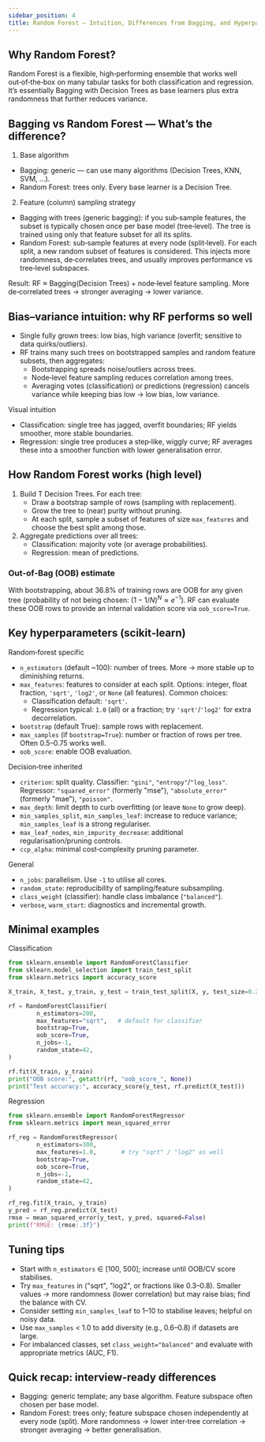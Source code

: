 ```yaml
---
sidebar_position: 4
title: Random Forest — Intuition, Differences from Bagging, and Hyperparameters
---
```


## Why Random Forest?

Random Forest is a flexible, high‑performing ensemble that works well out‑of‑the‑box on many tabular tasks for both classification and regression. It’s essentially Bagging with Decision Trees as base learners plus extra randomness that further reduces variance.

## Bagging vs Random Forest — What’s the difference?

1) Base algorithm

- Bagging: generic — can use many algorithms (Decision Trees, KNN, SVM, …).
- Random Forest: trees only. Every base learner is a Decision Tree.

2) Feature (column) sampling strategy

- Bagging with trees (generic bagging): if you sub‑sample features, the subset is typically chosen once per base model (tree‑level). The tree is trained using only that feature subset for all its splits.
- Random Forest: sub‑sample features at every node (split‑level). For each split, a new random subset of features is considered. This injects more randomness, de‑correlates trees, and usually improves performance vs tree‑level subspaces.

Result: RF ≈ Bagging(Decision Trees) + node‑level feature sampling. More de‑correlated trees → stronger averaging → lower variance.

## Bias–variance intuition: why RF performs so well

- Single fully grown trees: low bias, high variance (overfit; sensitive to data quirks/outliers).
- RF trains many such trees on bootstrapped samples and random feature subsets, then aggregates:
	- Bootstrapping spreads noise/outliers across trees.
	- Node‑level feature sampling reduces correlation among trees.
	- Averaging votes (classification) or predictions (regression) cancels variance while keeping bias low → low bias, low variance.

Visual intuition

- Classification: single tree has jagged, overfit boundaries; RF yields smoother, more stable boundaries.
- Regression: single tree produces a step‑like, wiggly curve; RF averages these into a smoother function with lower generalisation error.

## How Random Forest works (high level)

1. Build T Decision Trees. For each tree:
	 - Draw a bootstrap sample of rows (sampling with replacement).
	 - Grow the tree to (near) purity without pruning.
	 - At each split, sample a subset of features of size `max_features` and choose the best split among those.
2. Aggregate predictions over all trees:
	 - Classification: majority vote (or average probabilities).
	 - Regression: mean of predictions.

### Out‑of‑Bag (OOB) estimate

With bootstrapping, about 36.8% of training rows are OOB for any given tree (probability of not being chosen: $(1 - 1/N)^N \approx e^{-1}$). RF can evaluate these OOB rows to provide an internal validation score via `oob_score=True`.

## Key hyperparameters (scikit‑learn)

Random‑forest specific

- `n_estimators` (default ~100): number of trees. More → more stable up to diminishing returns.
- `max_features`: features to consider at each split. Options: integer, float fraction, `'sqrt'`, `'log2'`, or `None` (all features). Common choices:
	- Classification default: `'sqrt'`.
	- Regression typical: `1.0` (all) or a fraction; try `'sqrt'`/`'log2'` for extra decorrelation.
- `bootstrap` (default True): sample rows with replacement.
- `max_samples` (if `bootstrap=True`): number or fraction of rows per tree. Often 0.5–0.75 works well.
- `oob_score`: enable OOB evaluation.

Decision‑tree inherited

- `criterion`: split quality. Classifier: `"gini"`, `"entropy"`/`"log_loss"`. Regressor: `"squared_error"` (formerly "mse"), `"absolute_error"` (formerly "mae"), `"poisson"`.
- `max_depth`: limit depth to curb overfitting (or leave `None` to grow deep).
- `min_samples_split`, `min_samples_leaf`: increase to reduce variance; `min_samples_leaf` is a strong regulariser.
- `max_leaf_nodes`, `min_impurity_decrease`: additional regularisation/pruning controls.
- `ccp_alpha`: minimal cost‑complexity pruning parameter.

General

- `n_jobs`: parallelism. Use `-1` to utilise all cores.
- `random_state`: reproducibility of sampling/feature subsampling.
- `class_weight` (classifier): handle class imbalance (`"balanced"`).
- `verbose`, `warm_start`: diagnostics and incremental growth.

## Minimal examples

Classification

```python
from sklearn.ensemble import RandomForestClassifier
from sklearn.model_selection import train_test_split
from sklearn.metrics import accuracy_score

X_train, X_test, y_train, y_test = train_test_split(X, y, test_size=0.2, random_state=42)

rf = RandomForestClassifier(
		n_estimators=200,
		max_features="sqrt",   # default for classifier
		bootstrap=True,
		oob_score=True,
		n_jobs=-1,
		random_state=42,
)

rf.fit(X_train, y_train)
print("OOB score:", getattr(rf, "oob_score_", None))
print("Test accuracy:", accuracy_score(y_test, rf.predict(X_test)))
```

Regression

```python
from sklearn.ensemble import RandomForestRegressor
from sklearn.metrics import mean_squared_error

rf_reg = RandomForestRegressor(
		n_estimators=300,
		max_features=1.0,       # try "sqrt" / "log2" as well
		bootstrap=True,
		oob_score=True,
		n_jobs=-1,
		random_state=42,
)

rf_reg.fit(X_train, y_train)
y_pred = rf_reg.predict(X_test)
rmse = mean_squared_error(y_test, y_pred, squared=False)
print(f"RMSE: {rmse:.3f}")
```

## Tuning tips

- Start with `n_estimators` ∈ [100, 500]; increase until OOB/CV score stabilises.
- Try `max_features` in ("sqrt", "log2", or fractions like 0.3–0.8). Smaller values → more randomness (lower correlation) but may raise bias; find the balance with CV.
- Consider setting `min_samples_leaf` to 1–10 to stabilise leaves; helpful on noisy data.
- Use `max_samples` < 1.0 to add diversity (e.g., 0.6–0.8) if datasets are large.
- For imbalanced classes, set `class_weight="balanced"` and evaluate with appropriate metrics (AUC, F1).

## Quick recap: interview‑ready differences

- Bagging: generic template; any base algorithm. Feature subspace often chosen per base model.
- Random Forest: trees only; feature subspace chosen independently at every node (split). More randomness → lower inter‑tree correlation → stronger averaging → better generalisation.

